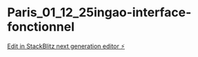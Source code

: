 # Paris_01_12_25ingao-interface-fonctionnel

[Edit in StackBlitz next generation editor ⚡️](https://stackblitz.com/~/github.com/waindayen/Paris_01_12_25ingao-interface-fonctionnel)